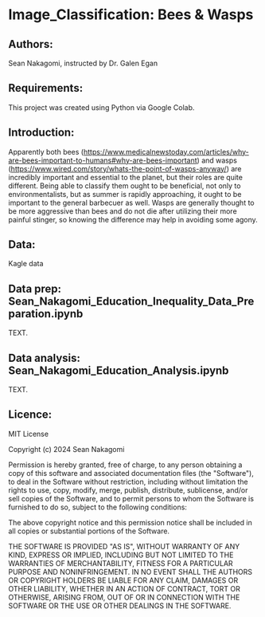 # Image_Classification: Bees & Wasps

## Authors:
Sean Nakagomi, instructed by Dr. Galen Egan

## Requirements:
This project was created using Python via Google Colab.

## Introduction:
Apparently both bees (https://www.medicalnewstoday.com/articles/why-are-bees-important-to-humans#why-are-bees-important) and wasps (https://www.wired.com/story/whats-the-point-of-wasps-anyway/) are incredibly important and essential to the planet, but their roles are quite different. Being able to classify them ought to be beneficial, not only to environmentalists, but as summer is rapidly approaching, it ought to be important to the general barbecuer as well. Wasps are generally thought to be more aggressive than bees and do not die after utilizing their more painful stinger, so knowing the difference may help in avoiding some agony.

## Data:
Kagle data

## Data prep: Sean_Nakagomi_Education_Inequality_Data_Preparation.ipynb
TEXT.

## Data analysis: Sean_Nakagomi_Education_Analysis.ipynb
TEXT.

## Licence:
MIT License

Copyright (c) 2024 Sean Nakagomi

Permission is hereby granted, free of charge, to any person obtaining a copy
of this software and associated documentation files (the "Software"), to deal
in the Software without restriction, including without limitation the rights
to use, copy, modify, merge, publish, distribute, sublicense, and/or sell
copies of the Software, and to permit persons to whom the Software is
furnished to do so, subject to the following conditions:

The above copyright notice and this permission notice shall be included in all
copies or substantial portions of the Software.

THE SOFTWARE IS PROVIDED "AS IS", WITHOUT WARRANTY OF ANY KIND, EXPRESS OR
IMPLIED, INCLUDING BUT NOT LIMITED TO THE WARRANTIES OF MERCHANTABILITY,
FITNESS FOR A PARTICULAR PURPOSE AND NONINFRINGEMENT. IN NO EVENT SHALL THE
AUTHORS OR COPYRIGHT HOLDERS BE LIABLE FOR ANY CLAIM, DAMAGES OR OTHER
LIABILITY, WHETHER IN AN ACTION OF CONTRACT, TORT OR OTHERWISE, ARISING FROM,
OUT OF OR IN CONNECTION WITH THE SOFTWARE OR THE USE OR OTHER DEALINGS IN THE
SOFTWARE.
